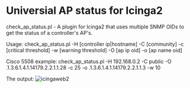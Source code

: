 # Universial AP status for Icinga2

check_ap_status.pl - A plugin for Icinga2 that uses multiple SNMP OIDs to get the status of a controller's AP's.

Usage: 
check_ap_status.pl -H [controller ip|hostname] -C [community] -c [critical threshold] -w [warning threshold] -O [ap ip oid] -o [ap name oid]

Cisco 5508 example:
check_ap_status.pl -H 192.168.0.2 -C public -O .1.3.6.1.4.1.14179.2.2.1.1.28 -c 25 -o .1.3.6.1.4.1.14179.2.2.1.1.3 -w 10

The output:
![icingaweb2](http://i.imgur.com/geG1WLg.png)
